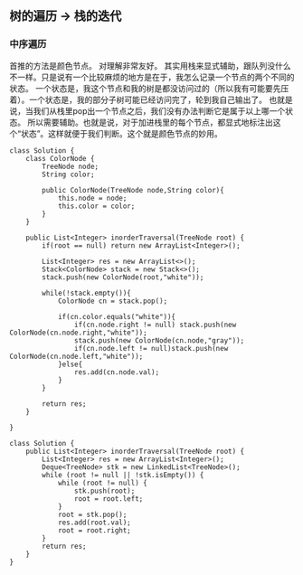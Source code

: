 ## 树的遍历 -> 栈的迭代

### 中序遍历
首推的方法是颜色节点。
对理解非常友好。
其实用栈来显式辅助，跟队列没什么不一样。只是说有一个比较麻烦的地方是在于，我怎么记录一个节点的两个不同的状态。
一个状态是，我这个节点和我的树是都没访问过的（所以我有可能要先压着）。一个状态是，我的部分子树可能已经访问完了，轮到我自己输出了。
也就是说，当我们从栈里pop出一个节点之后，我们没有办法判断它是属于以上哪一个状态。
所以需要辅助。也就是说，对于加进栈里的每个节点，都显式地标注出这个“状态”。这样就便于我们判断。这个就是颜色节点的妙用。

```
class Solution {
    class ColorNode {
        TreeNode node;
        String color;
        
        public ColorNode(TreeNode node,String color){
            this.node = node;
            this.color = color;
        }
    }

    public List<Integer> inorderTraversal(TreeNode root) {
        if(root == null) return new ArrayList<Integer>();
            
        List<Integer> res = new ArrayList<>();
        Stack<ColorNode> stack = new Stack<>();
        stack.push(new ColorNode(root,"white"));
        
        while(!stack.empty()){
            ColorNode cn = stack.pop();
            
            if(cn.color.equals("white")){
                if(cn.node.right != null) stack.push(new ColorNode(cn.node.right,"white"));
                stack.push(new ColorNode(cn.node,"gray"));
                if(cn.node.left != null)stack.push(new ColorNode(cn.node.left,"white"));
            }else{
                res.add(cn.node.val);
            }
        }
        
        return res;
    }
    
}
```

```
class Solution {
    public List<Integer> inorderTraversal(TreeNode root) {
        List<Integer> res = new ArrayList<Integer>();
        Deque<TreeNode> stk = new LinkedList<TreeNode>();
        while (root != null || !stk.isEmpty()) {
            while (root != null) {
                stk.push(root);
                root = root.left;
            }
            root = stk.pop();
            res.add(root.val);
            root = root.right;
        }
        return res;
    }
}
```